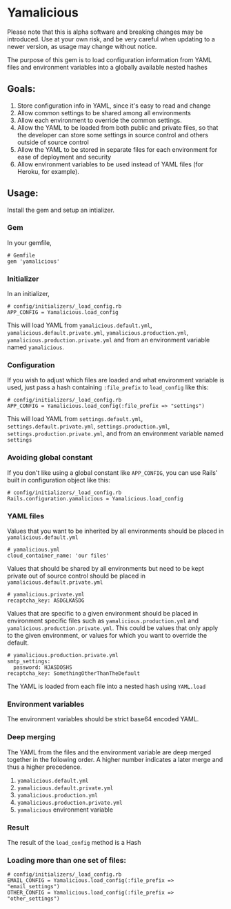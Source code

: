 # Yamalicious

Please note that this is alpha software and breaking changes may be introduced. Use at your own risk, and be very careful when updating to a newer version, as usage may change without notice.

The purpose of this gem is to load configuration information from YAML files and environment variables into a globally available nested hashes

## Goals:

1. Store configuration info in YAML, since it's easy to read and change
2. Allow common settings to be shared among all environments
3. Allow each environment to override the common settings.
4. Allow the YAML to be loaded from both public and private files, so that 
   the developer can store some settings in source control and others outside of source control
5. Allow the YAML to be stored in separate files for each environment for ease of deployment and security
6. Allow environment variables to be used instead of YAML files (for Heroku, for example).

## Usage:

Install the gem and setup an intializer.

### Gem

In your gemfile,

    # Gemfile
    gem 'yamalicious'
    
### Initializer

In an initializer,

    # config/initializers/_load_config.rb
    APP_CONFIG = Yamalicious.load_config
    
This will load YAML from `yamalicious.default.yml`, `yamalicious.default.private.yml`, `yamalicious.production.yml`, `yamalicious.production.private.yml` and from an environment variable named `yamalicious`.

### Configuration

If you wish to adjust which files are loaded and what environment variable is used, just pass a hash containing `:file_prefix` to `load_config` like this:

    # config/initializers/_load_config.rb
    APP_CONFIG = Yamalicious.load_config(:file_prefix => "settings")
    
This will load YAML from `settings.default.yml`, `settings.default.private.yml`, `settings.production.yml`, `settings.production.private.yml`, and from an environment variable named `settings`

### Avoiding global constant

If you don't like using a global constant like `APP_CONFIG`, you can use Rails' built in configuration object like this:

    # config/initializers/_load_config.rb
    Rails.configuration.yamalicious = Yamalicious.load_config
  
### YAML files

Values that you want to be inherited by all environments should be placed in `yamalicious.default.yml`

    # yamalicious.yml
    cloud_container_name: 'our files'

Values that should be shared by all environments but need to be kept private out of source control should be placed in `yamalicious.default.private.yml`
    
    # yamalicious.private.yml
    recaptcha_key: ASDGLKASDG
    
Values that are specific to a given environment should be placed in environment specific files such as `yamalicious.production.yml` and `yamalicious.production.private.yml`.  This could be values that only apply to the given environment, or values for which you want to override the default.

    # yamalicious.production.private.yml
    smtp_settings:
      password: HJASDOSHS 
    recaptcha_key: SomethingOtherThanTheDefault

The YAML is loaded from each file into a nested hash using `YAML.load`

### Environment variables

The environment variables should be strict base64 encoded YAML.

### Deep merging

The YAML from the files and the environment variable are deep merged together in the following order.  A higher number indicates a later merge and thus a higher precedence.

1. `yamalicious.default.yml`
2. `yamalicious.default.private.yml`
3. `yamalicious.production.yml`
4. `yamalicious.production.private.yml`
5. `yamalicious` environment variable

### Result
  
The result of the `load_config` method is a Hash


### Loading more than one set of files:

    # config/initializers/_load_config.rb
    EMAIL_CONFIG = Yamalicious.load_config(:file_prefix => "email_settings")
    OTHER_CONFIG = Yamalicious.load_config(:file_prefix => "other_settings")